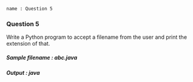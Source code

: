 ```ngMeta
name : Question 5
```
### Question 5

Write a Python program to accept a filename from the user and print the extension of that. 

##### Sample filename : abc.java
##### Output : java
